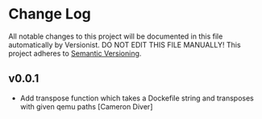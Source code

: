 # Change Log

All notable changes to this project will be documented in this file
automatically by Versionist. DO NOT EDIT THIS FILE MANUALLY!
This project adheres to [Semantic Versioning](http://semver.org/).

## v0.0.1

* Add transpose function which takes a Dockefile string and transposes with
	given qemu paths [Cameron Diver]
